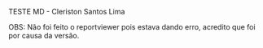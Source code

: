 TESTE MD - Cleriston Santos Lima

OBS: Não foi feito o reportviewer pois estava dando erro, acredito que foi por causa da versão.
